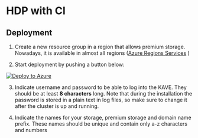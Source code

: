 # HDP with CI 
## Deployment
1. Create a new resource group in a region that allows premium storage. Nowadays, it is available in almost all regions ([Azure Regions Services](https://azure.microsoft.com/en-us/regions/#services) )

2. Start deployment by pushing a button below:

[![Deploy to Azure](http://azuredeploy.net/deploybutton.png)](https://azuredeploy.net/)

3. Indicate username and password to be able to log into the KAVE. They should be at least **8 characters** long. Note that during the installation the password is stored in a plain text in log files, so make sure to change it after the cluster is up and running.

4. Indicate the names for your storage, premium storage and domain name prefix. These names should be unique and contain only a-z characters and numbers
